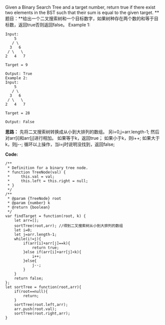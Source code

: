 Given a Binary Search Tree and a target number, return true if there exist two elements in the BST such that their sum is equal to the given target.
**题目：**给出一个二叉搜索树和一个目标数字，如果树种存在两个数的和等于目标数，返回true否则返回false。
Example 1:

	Input: 
	    5
	   / \
	  3   6
	 / \   \
	2   4   7
	
	Target = 9
	
	Output: True
	Example 2:
	Input: 
	    5
	   / \
	  3   6
	 / \   \
	2   4   7
	
	Target = 28
	
	Output: False

**思路：**
先将二叉搜索树转换成从小到大排列的数组。
另i=0,j=arr.length-1;
然后对arr[i]和arr[j]进行相加。
如果等于k，返回true；
如果小于k，则i++;
如果大于k，则j--;
循环以上操作，当i=j时说明没找到，返回false;



**Code:**

	/**
	 * Definition for a binary tree node.
	 * function TreeNode(val) {
	 *     this.val = val;
	 *     this.left = this.right = null;
	 * }
	 */
	/**
	 * @param {TreeNode} root
	 * @param {number} k
	 * @return {boolean}
	 */
	var findTarget = function(root, k) {
	    let arr=[];
	    sortTree(root,arr); //得到二叉搜索树从小到大排列的数组
	   	let i=0;
	   	let j=arr.length-1;
	   	while(i!=j){
	   		if(arr[i]+arr[j]==k){
	   			return true;
	   		}else if(arr[i]+arr[j]<k){
	   			i++;
	   		}else{
	   			j--;
	   		}
	   	}
	   	return false;
	};
	let sortTree = function(root,arr){
		if(root==null){
			return;
		}
		sortTree(root.left,arr);
		arr.push(root.val);
		sortTree(root.right,arr);
	}

